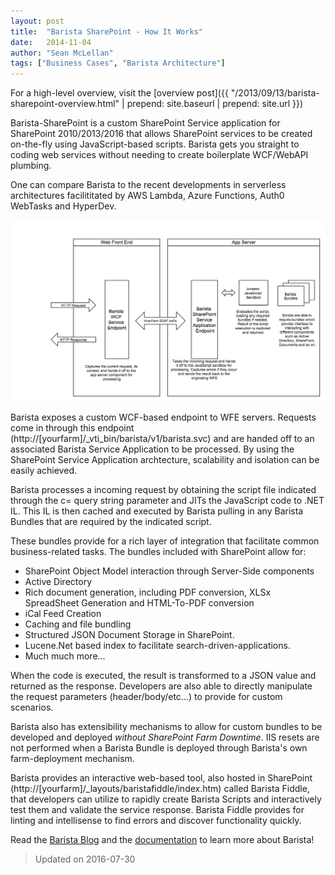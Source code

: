 ```yaml
---
layout: post
title:  "Barista SharePoint - How It Works"
date:   2014-11-04
author: "Sean McLellan"
tags: ["Business Cases", "Barista Architecture"]
---
```


For a high-level overview, visit the [overview post]({{ "/2013/09/13/barista-sharepoint-overview.html" | prepend: site.baseurl | prepend: site.url }})

Barista-SharePoint is a custom SharePoint Service application for SharePoint 2010/2013/2016 that allows SharePoint services to be created on-the-fly using JavaScript-based scripts. Barista gets you straight to coding web services without needing to create boilerplate WCF/WebAPI plumbing.

One can compare Barista to the recent developments in serverless architectures facilititated by AWS Lambda, Azure Functions, Auth0 WebTasks and HyperDev.

 
![alt text](/img/barista-birds-eye-view.png "Birds Eye View")

Barista exposes a custom WCF-based endpoint to WFE servers. Requests come in through this endpoint (http://[yourfarm]/_vti_bin/barista/v1/barista.svc) and are handed off to an associated Barista Service Application to be processed. By using the SharePoint Service Application  archtecture, scalability and isolation can be easily achieved.

Barista processes a incoming request by obtaining the script file indicated through the c= query string parameter and JITs the JavaScript code to .NET IL. This IL is then cached and executed by Barista pulling in any Barista Bundles that are required by the indicated script.

These bundles provide for a rich layer of integration that facilitate common business-related tasks. The bundles included with SharePoint allow for:

* SharePoint Object Model interaction through Server-Side components
* Active Directory
* Rich document generation, including PDF conversion, XLSx SpreadSheet Generation and HTML-To-PDF conversion
* iCal Feed Creation
* Caching and file bundling
* Structured JSON Document Storage in SharePoint.
* Lucene.Net based index to facilitate search-driven-applications. 
* Much much more...

When the code is executed, the result is transformed to a JSON value and returned as the response. Developers are also able to directly manipulate the request parameters (header/body/etc...) to provide for custom scenarios.

Barista also has extensibility mechanisms to allow for custom bundles to be developed and deployed _without SharePoint Farm Downtime_. IIS resets are not performed when a Barista Bundle is deployed through Barista's own farm-deployment mechanism.


Barista provides an interactive web-based tool, also hosted in SharePoint (http://[yourfarm]/_layouts/baristafiddle/index.htm) called Barista Fiddle, that developers can utilize to rapidly create Barista Scripts and interactively test them and validate the service response. Barista Fiddle provides for linting and intellisense to find errors and discover functionality quickly.

Read the [Barista Blog](/blog/) and the [documentation](/docs/) to learn more about Barista!


> Updated on 2016-07-30